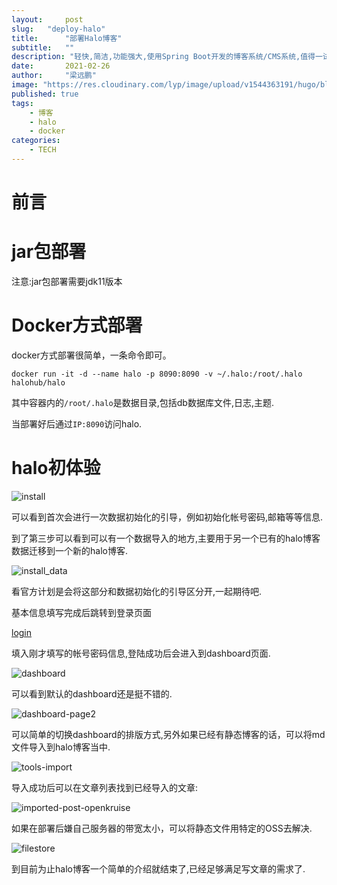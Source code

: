 ```yaml
---
layout:     post 
slug:   "deploy-halo"
title:      "部署Halo博客"
subtitle:   ""
description: "轻快,简洁,功能强大,使用Spring Boot开发的博客系统/CMS系统,值得一试."
date:       2021-02-26
author:     "梁远鹏"
image: "https://res.cloudinary.com/lyp/image/upload/v1544363191/hugo/blog.github.io/743a4e9227e1f14cb24a1eb6db29e183.jpg"
published: true
tags:
    - 博客
    - halo
    - docker
categories: 
    - TECH
---
```


# 前言 


# jar包部署 

注意:jar包部署需要jdk11版本


# Docker方式部署 

docker方式部署很简单，一条命令即可。 
```
docker run -it -d --name halo -p 8090:8090 -v ~/.halo:/root/.halo halohub/halo
```  

其中容器内的`/root/.halo`是数据目录,包括db数据库文件,日志,主题.  

当部署好后通过`IP:8090`访问halo.  

# halo初体验

![install](https://res.cloudinary.com/lyp/image/upload/v1614917015/hugo/blog.github.io/tech/halo/install.png)  

可以看到首次会进行一次数据初始化的引导，例如初始化帐号密码,邮箱等等信息.  

到了第三步可以看到可以有一个数据导入的地方,主要用于另一个已有的halo博客数据迁移到一个新的halo博客.  

![install_data](https://res.cloudinary.com/lyp/image/upload/v1614917015/hugo/blog.github.io/tech/halo/install_data.png)

看官方计划是会将这部分和数据初始化的引导区分开,一起期待吧.  

基本信息填写完成后跳转到登录页面  

[login](https://res.cloudinary.com/lyp/image/upload/v1614917016/hugo/blog.github.io/tech/halo/login.png)  

填入刚才填写的帐号密码信息,登陆成功后会进入到dashboard页面.  

![dashboard](https://res.cloudinary.com/lyp/image/upload/v1614917015/hugo/blog.github.io/tech/halo/dashboard.png)  

可以看到默认的dashboard还是挺不错的.  


![dashboard-page2](https://res.cloudinary.com/lyp/image/upload/v1614917015/hugo/blog.github.io/tech/halo/dashboard2.png)  

可以简单的切换dashboard的排版方式,另外如果已经有静态博客的话，可以将md文件导入到halo博客当中.  

![tools-import](https://res.cloudinary.com/lyp/image/upload/v1614931041/hugo/blog.github.io/tech/halo/tools-import.png) 

导入成功后可以在文章列表找到已经导入的文章:  

![imported-post-openkruise](https://res.cloudinary.com/lyp/image/upload/v1614917015/hugo/blog.github.io/tech/halo/imported-openkruise.png)  

如果在部署后嫌自己服务器的带宽太小，可以将静态文件用特定的OSS去解决.  

![filestore](https://res.cloudinary.com/lyp/image/upload/v1614917015/hugo/blog.github.io/tech/halo/filestore.png)  

到目前为止halo博客一个简单的介绍就结束了,已经足够满足写文章的需求了.  
